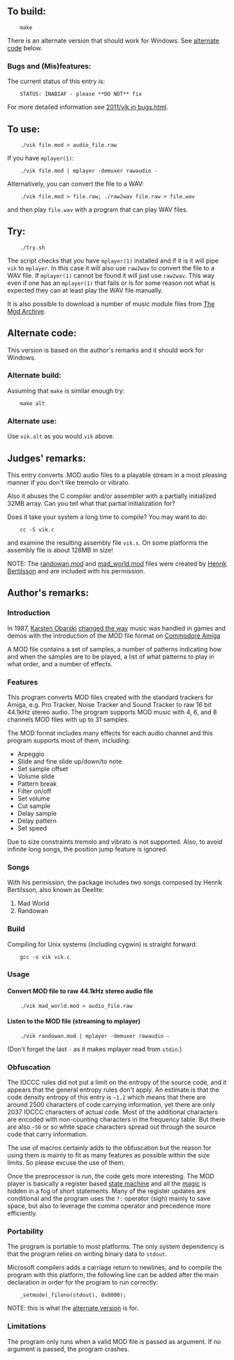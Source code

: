 ## To build:

``` <!---sh-->
    make
```

There is an alternate version that should work for Windows. See [alternate
code](#alternate-code) below.


### Bugs and (Mis)features:

The current status of this entry is:

```
    STATUS: INABIAF - please **DO NOT** fix
```

For more detailed information see [2011/vik in bugs.html](../../bugs.html#2011_vik).


## To use:

``` <!---sh-->
    ./vik file.mod > audio_file.raw
```

If you have `mplayer(1)`:


``` <!---sh-->
    ./vik file.mod | mplayer -demuxer rawaudio -
```

Alternatively, you can convert the file to a WAV:

``` <!---sh-->
    ./vik file.mod > file.raw; ./raw2wav file.raw > file.wav
```

and then play `file.wav` with a program that can play WAV files.


## Try:

``` <!---sh-->
    ./try.sh
```

The script checks that you have `mplayer(1)` installed and if it is it will pipe
`vik` to `mplayer`. In this case it will also use `raw2wav` to convert the file
to a WAV file. If `mplayer(1)` cannot be found it will just use `raw2wav`. This
way even if one has an `mplayer(1)` that fails or is for some reason not what is
expected they can at least play the WAV file manually.

It is also possible to download a number of music module files from [The Mod
Archive](http://modarchive.org).


## Alternate code:

This version is based on the author's remarks and it should work for Windows.


### Alternate build:

Assuming that `make` is similar enough try:

``` <!---sh-->
    make alt
```


### Alternate use:

Use `vik.alt` as you would `vik` above.


## Judges' remarks:

This entry converts .MOD audio files to a playable stream
in a most pleasing manner if you don't like tremolo or vibrato.

Also it abuses the C compiler and/or assembler with a partially
initialized 32MB array. Can you tell what that partial
initialization for?

Does it take your system a long time to compile?  You may want to do:

``` <!---sh-->
    cc -S vik.c
```

and examine the resulting assembly file `vik.s`.  On some platforms
the assembly file is about 128MB in size!

NOTE: The [randowan.mod](%%REPO_URL%%/2011/vik/randowan.mod) and [mad_world.mod](%%REPO_URL%%/2011/vik/mad_world.mod) files were
created by [Henrik Bertilsson](http://www.translucentboy.com) and are included
with his permission.


## Author's remarks:

### Introduction

In 1987, [Karsten
Obarski](http://www.vgmpf.com/Wiki/index.php?title=Karsten_Obarski) [changed the
way](https://en.wikipedia.org/wiki/Ultimate_Soundtracker) music was handled in games and
demos with the introduction of the MOD file format on [Commodore
Amiga](https://en.wikipedia.org/wiki/Amiga)

A MOD file contains a set of samples, a number of patterns indicating how and
when the samples are to be played, a list of what patterns to play in what
order, and a number of effects.


### Features

This program converts MOD files created  with the standard trackers for
Amiga, e.g. Pro Tracker, Noise Tracker and Sound Tracker to raw 16 bit
44.1kHz stereo audio. The program supports MOD music with 4, 6, and 8
channels MOD files with up to 31 samples.

The MOD format includes many effects for each audio channel and this
program supports most of them, including:

* Arpeggio
* Slide and fine slide up/down/to note
* Set sample offset
* Volume slide
* Pattern break
* Filter on/off
* Set volume
* Cut sample
* Delay sample
* Delay pattern
* Set speed

Due to size constraints tremolo and vibrato is not supported. Also, to
avoid infinite long songs, the position jump feature is ignored.


### Songs

With his permission, the package includes two songs composed by Henrik
Bertilsson, also known as Deelite:

1. Mad World
2. Randowan


### Build

Compiling for Unix systems (including cygwin) is straight forward:

``` <!---sh-->
    gcc -o vik vik.c
```

### Usage


#### Convert MOD file to raw 44.1kHz stereo audio file

``` <!---sh-->
    ./vik mad_world.mod > audio_file.raw
```

#### Listen to the MOD file (streaming to mplayer)

``` <!---sh-->
    ./vik randowan.mod | mplayer -demuxer rawaudio -
```

(Don't forget the last `-` as it makes mplayer read from `stdin`.)


### Obfuscation

The IOCCC rules did not put a limit on the entropy of the source code,
and it appears that the general entropy rules don't apply. An estimate
is that the code density entropy of this entry is `~1.2` which means that
there are around 2500 characters of code carrying information, yet there
are only 2037 IOCCC characters of actual code. Most of the additional
characters are encoded with non-counting characters in the frequency
table. But there are also `~50` or so white space characters spread out
through the source code that carry information.

The use of macros certainly adds to the obfuscation but the reason for
using them is mainly to fit as many features as possible within the size
limits. So please excuse the use of them.

Once the preprocessor is run, the code gets more interesting. The MOD player is
basically a register based [state
machine](https://en.wikipedia.org/wiki/Finite-state_machine) and all the
[magic][] is hidden in a fog of short statements. Many of the register updates
are conditional and the program uses the `?:` operator (sigh) mainly to save
space, but also to leverage the comma operator and precedence more efficiently.


[magic]: https://en.wikipedia.org/wiki/Magic_(programming)#Variants


### Portability

The program is portable to most platforms. The only system dependency is
that the program relies on writing binary data to `stdout`.

Microsoft compilers adds a carriage return to newlines, and to compile
the program with this platform, the following line can be added after
the main declaration in order for the program to run correctly:

``` <!---c-->
    _setmode(_fileno(stdout), 0x8000);
```

NOTE: this is what the [alternate version](#alternate-code) is for.


### Limitations

The program only runs when a valid MOD file is passed as argument. If
no argument is passed, the program crashes.


<!--

    Copyright © 1984-2024 by Landon Curt Noll. All Rights Reserved.

    You are free to share and adapt this file under the terms of this license:

        Creative Commons Attribution-ShareAlike 4.0 International (CC BY-SA 4.0)

    For more information, see:

        https://creativecommons.org/licenses/by-sa/4.0/

-->
